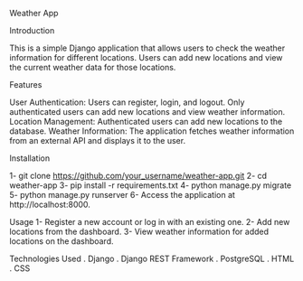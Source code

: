 Weather App

Introduction

This is a simple Django application that allows users to check the weather information for different locations. Users can add new locations and view the current weather data for those locations.

Features

User Authentication: Users can register, login, and logout. Only authenticated users can add new locations and view weather information.
Location Management: Authenticated users can add new locations to the database.
Weather Information: The application fetches weather information from an external API and displays it to the user.

Installation

1- git clone https://github.com/your_username/weather-app.git
2- cd weather-app
3- pip install -r requirements.txt
4- python manage.py migrate
5- python manage.py runserver
6- Access the application at http://localhost:8000.

Usage
1- Register a new account or log in with an existing one.
2- Add new locations from the dashboard.
3- View weather information for added locations on the dashboard.

Technologies Used
. Django
. Django REST Framework
. PostgreSQL
. HTML
. CSS